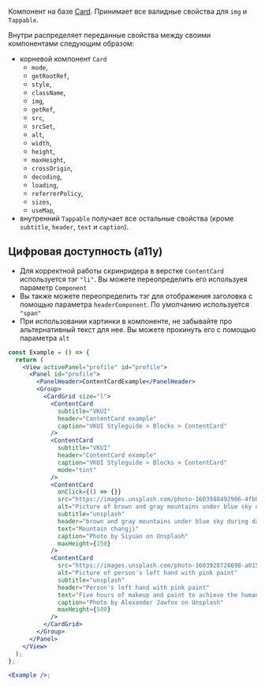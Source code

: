 Компонент на базе [Card](/#/Card). Принимает все валидные свойства для `img` и `Tappable`.

Внутри распределяет переданные свойства между своими компонентами следующим образом:

- корневой компонент `Card`
  - `mode`,
  - `getRootRef`,
  - `style`,
  - `className`,
  - `img`,
  - `getRef`,
  - `src`,
  - `srcSet`,
  - `alt`,
  - `width`,
  - `height`,
  - `maxHeight`,
  - `crossOrigin`,
  - `decoding`,
  - `loading`,
  - `referrerPolicy`,
  - `sizes`,
  - `useMap`,
- внутренний `Tappable` получает все остальные свойства (кроме `subtitle`, `header`, `text` и `caption`).

## Цифровая доступность (a11y)

- Для корректной работы скринридера в верстке `ContentCard` используется тэг `"li"`. Вы можете переопределить его используея параметр `Component`
- Вы также можете переопределить тэг для отображения заголовка с помощью параметра `headerComponent`. По умолчанию используется `"span"`
- При использовании картинки в компоненте, не забывайте про альтернативный текст для нее. Вы можете прокинуть его с помощью параметра `alt`

```jsx
const Example = () => {
  return (
    <View activePanel="profile" id="profile">
      <Panel id="profile">
        <PanelHeader>ContentCardExample</PanelHeader>
        <Group>
          <CardGrid size="l">
            <ContentCard
              subtitle="VKUI"
              header="ContentCard example"
              caption="VKUI Styleguide > Blocks > ContentCard"
            />
            <ContentCard
              subtitle="VKUI"
              header="ContentCard example"
              caption="VKUI Styleguide > Blocks > ContentCard"
              mode="tint"
            />
            <ContentCard
              onClick={() => {}}
              src="https://images.unsplash.com/photo-1603988492906-4fb0fb251cf8?ixlib=rb-1.2.1&ixid=eyJhcHBfaWQiOjEyMDd9&auto=format&fit=crop&w=1600&q=80"
              alt="Picture of brown and gray mountains under blue sky during daytime photo"
              subtitle="unsplash"
              header="brown and gray mountains under blue sky during daytime photo"
              text="Mountain changji"
              caption="Photo by Siyuan on Unsplash"
              maxHeight={150}
            />
            <ContentCard
              src="https://images.unsplash.com/photo-1603928726698-a015a1015d0e?ixlib=rb-1.2.1&ixid=eyJhcHBfaWQiOjEyMDd9&auto=format&fit=crop&w=700&q=80"
              alt="Picture of person's left hand with pink paint"
              subtitle="unsplash"
              header="Person's left hand with pink paint"
              text="Five hours of makeup and paint to achieve the human anatomy photoshoot. Thank you Steph and Shay. See more and official credit on @jawfox.photography."
              caption="Photo by Alexander Jawfox on Unsplash"
              maxHeight={500}
            />
          </CardGrid>
        </Group>
      </Panel>
    </View>
  );
};

<Example />;
```

